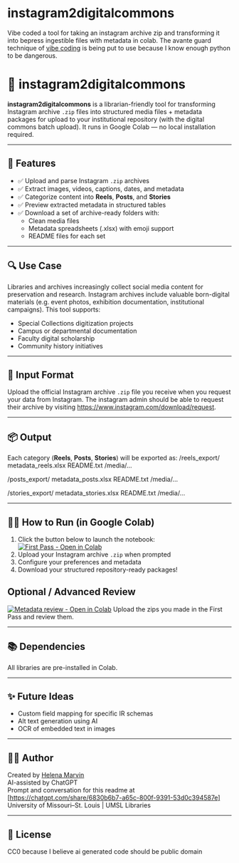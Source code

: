 # instagram2digitalcommons
Vibe coded a tool for taking an instagram archive zip and transforming it into bepress ingestible files with metadata in colab. The avante guard technique of [vibe coding](https://en.wikipedia.org/wiki/Vibe_coding) is being put to use because I know enough python to be dangerous. 

# 📸 instagram2digitalcommons

**instagram2digitalcommons** is a librarian-friendly tool for transforming Instagram archive `.zip` files into structured media files + metadata packages for upload to your institutional repository (with the digital commons batch upload). It runs in Google Colab — no local installation required.

---

## 🚀 Features

- ✅ Upload and parse Instagram `.zip` archives
- ✅ Extract images, videos, captions, dates, and metadata
- ✅ Categorize content into **Reels**, **Posts**, and **Stories**
- ✅ Preview extracted metadata in structured tables
- ✅ Download a set of archive-ready folders with:
  - Clean media files
  - Metadata spreadsheets (.xlsx) with emoji support
  - README files for each set

---

## 🔍 Use Case

Libraries and archives increasingly collect social media content for preservation and research. Instagram archives include valuable born-digital materials (e.g. event photos, exhibition documentation, institutional campaigns). This tool supports:

- Special Collections digitization projects
- Campus or departmental documentation
- Faculty digital scholarship
- Community history initiatives

---

## 📁 Input Format

Upload the official Instagram archive `.zip` file you receive when you request your data from Instagram.
The instagram admin should be able to request their archive by visiting https://www.instagram.com/download/request.

---

## 📦 Output

Each category (**Reels**, **Posts**, **Stories**) will be exported as:
/reels_export/
metadata_reels.xlsx
README.txt
/media/...

/posts_export/
metadata_posts.xlsx
README.txt
/media/...

/stories_export/
metadata_stories.xlsx
README.txt
/media/...


---

## 🧑‍💻 How to Run (in Google Colab)

1. Click the button below to launch the notebook:
[![First Pass - Open in Colab](https://colab.research.google.com/assets/colab-badge.svg)](https://github.com/e3la/i2dc/blob/main/i2dc_v2.ipynb)
2. Upload your Instagram archive `.zip` when prompted  
3. Configure your preferences and metadata
4. Download your structured repository-ready packages!
   
## Optional / Advanced Review
[![Metadata review - Open in Colab](https://colab.research.google.com/assets/colab-badge.svg)](https://colab.research.google.com/github/e3la/i2dc/blob/main/i2dc_metadata_review.ipynb)
Upload the zips you made in the First Pass and review them.

---

## 📚 Dependencies

All libraries are pre-installed in Colab.

---

## ✨ Future Ideas

- Custom field mapping for specific IR schemas
- Alt text generation using AI
- OCR of embedded text in images

---

## 👩‍🏫 Author

Created by [Helena Marvin](https://github.com/e3la)  
AI-assisted by ChatGPT  
Prompt and conversation for this readme at [https://chatgpt.com/share/6830b6b7-a65c-800f-9391-53d0c394587e]
University of Missouri–St. Louis | UMSL Libraries

---

## 📄 License

CC0 because I believe ai generated code should be public domain
